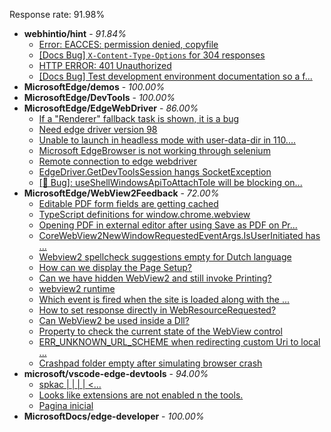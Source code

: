 Response rate: 91.98%

* **webhintio/hint** - _91.84%_
  * [Error: EACCES: permission denied, copyfile](https://github.com/webhintio/hint/issues/5432)
  * [[Docs Bug] `X-Content-Type-Options` for 304 responses](https://github.com/webhintio/hint/issues/5417)
  * [HTTP ERROR: 401 Unauthorized](https://github.com/webhintio/hint/issues/5362)
  * [[Docs Bug] Test development environment documentation so a f...](https://github.com/webhintio/hint/issues/5404)
* **MicrosoftEdge/demos** - _100.00%_
* **MicrosoftEdge/DevTools** - _100.00%_
* **MicrosoftEdge/EdgeWebDriver** - _86.00%_
  * [If a "Renderer" fallback task is shown, it is a bug](https://github.com/MicrosoftEdge/EdgeWebDriver/issues/71)
  * [Need edge driver version 98](https://github.com/MicrosoftEdge/EdgeWebDriver/issues/70)
  * [Unable to launch in headless mode with user-data-dir in 110....](https://github.com/MicrosoftEdge/EdgeWebDriver/issues/69)
  * [Microsoft EdgeBrowser is not working through selenium](https://github.com/MicrosoftEdge/EdgeWebDriver/issues/68)
  * [Remote connection to edge webdriver](https://github.com/MicrosoftEdge/EdgeWebDriver/issues/67)
  * [EdgeDriver.GetDevToolsSession hangs SocketException](https://github.com/MicrosoftEdge/EdgeWebDriver/issues/65)
  * [[🐛 Bug]: useShellWindowsApiToAttachToIe will be blocking on...](https://github.com/MicrosoftEdge/EdgeWebDriver/issues/34)
* **MicrosoftEdge/WebView2Feedback** - _72.00%_
  * [Editable PDF form fields are getting cached](https://github.com/MicrosoftEdge/WebView2Feedback/issues/3274)
  * [TypeScript definitions for window.chrome.webview](https://github.com/MicrosoftEdge/WebView2Feedback/issues/3273)
  * [Opening PDF in external editor after using Save as PDF on Pr...](https://github.com/MicrosoftEdge/WebView2Feedback/issues/3272)
  * [CoreWebView2NewWindowRequestedEventArgs.IsUserInitiated has ...](https://github.com/MicrosoftEdge/WebView2Feedback/issues/3255)
  * [Webview2 spellcheck suggestions empty for Dutch language](https://github.com/MicrosoftEdge/WebView2Feedback/issues/3237)
  * [How can we display the Page Setup?](https://github.com/MicrosoftEdge/WebView2Feedback/issues/3270)
  * [Can we have hidden WebView2 and still invoke Printing?](https://github.com/MicrosoftEdge/WebView2Feedback/issues/3266)
  * [webview2 runtime](https://github.com/MicrosoftEdge/WebView2Feedback/issues/3257)
  * [Which event is fired when the site is loaded along with the ...](https://github.com/MicrosoftEdge/WebView2Feedback/issues/3253)
  * [How to set response directly in WebResourceRequested?](https://github.com/MicrosoftEdge/WebView2Feedback/issues/3252)
  * [Can WebView2 be used inside a Dll?](https://github.com/MicrosoftEdge/WebView2Feedback/issues/3240)
  * [Property to check the current state of the WebView control](https://github.com/MicrosoftEdge/WebView2Feedback/issues/3239)
  * [ERR_UNKNOWN_URL_SCHEME when redirecting custom Uri to local ...](https://github.com/MicrosoftEdge/WebView2Feedback/issues/3230)
  * [Crashpad folder empty after simulating browser crash](https://github.com/MicrosoftEdge/WebView2Feedback/issues/3225)
* **microsoft/vscode-edge-devtools** - _94.00%_
  * [spkac <string> | <ArrayBuffer> | <Buffer> | <TypedArray> | <...](https://github.com/microsoft/vscode-edge-devtools/issues/1393)
  * [Looks like extensions are not enabled n the tools.](https://github.com/microsoft/vscode-edge-devtools/issues/1392)
  * [Pagina inicial](https://github.com/microsoft/vscode-edge-devtools/issues/1391)
* **MicrosoftDocs/edge-developer** - _100.00%_